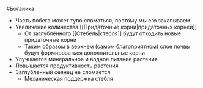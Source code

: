 #Ботаника 
- Часть побега может тупо сломаться, поэтому мы его закапываем
- Увеличение количества [[Придаточные корни|придаточных корней]] 
	- От заглублённого [[Стебель|стебля]] будут отходить новые придаточные корни
	- Таким образом в верхнем (самом благоприятном) слое почвы будут формироваться дополнительные корни 
- Улучшается минеральное и водное питание растения
- Повышается продуктивность растения
- Заглубленный сеянец не сломается
	- Механическая поддержка стебля